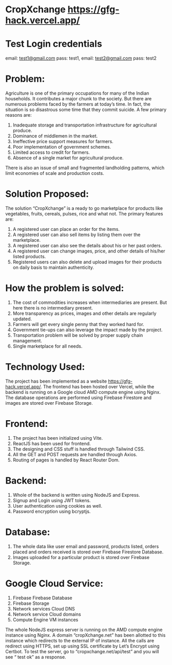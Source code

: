 # CropXchange https://gfg-hack.vercel.app/

# Test Login credentials

email: test1@gmail.com pass: test1,
email: test2@gmail.com pass: test2

# Problem:

Agriculture is one of the primary occupations for many of the Indian households. It contributes a major chunk to the society. But there are numerous problems faced by the farmers at today’s time. In fact, the situation is so disastrous some time that they commit suicide. A few primary reasons are:

1. Inadequate storage and transportation infrastructure for agricultural produce.
2. Dominance of middlemen in the market.
3. Ineffective price support measures for farmers.
4. Poor implementation of government schemes.
5. Limited access to credit for farmers.
6. Absence of a single market for agricultural produce.

There is also an issue of small and fragmented landholding patterns, which limit economies of scale and production costs.

# Solution Proposed:

The solution “CropXchange” is a ready to go marketplace for products like vegetables, fruits, cereals, pulses, rice and what not. The primary features are:

1. A registered user can place an order for the items.
2. A registered user can also sell items by listing them over the marketplace.
3. A registered user can also see the details about his or her past orders.
4. A registered user can change images, price, and other details of his/her listed products.
5. Registered users can also delete and upload images for their products on daily basis to maintain authenticity.

# How the problem is solved:

1. The cost of commodities increases when intermediaries are present. But here there is no intermediary present.
2. More transparency as prices, images and other details are regularly updated.
3. Farmers will get every single penny that they worked hard for.
4. Government tie-ups can also leverage the impact made by the project.
5. Transportation problem will be solved by proper supply chain management.
6. Single marketplace for all needs.

# Technology Used:

The project has been implemented as a website https://gfg-hack.vercel.app/. The frontend has been hosted over Vercel, while the backend is running on a Google cloud AMD compute engine using Nginx. The database operations are performed using Firebase Firestore and images are stored over Firebase Storage.

# Frontend:

1. The project has been initialized using Vite.
2. ReactJS has been used for frontend.
3. The designing and CSS stuff is handled through Tailwind CSS.
4. All the GET and POST requests are handled through Axios.
5. Routing of pages is handled by React Router Dom.

# Backend:

1. Whole of the backend is written using NodeJS and Express.
2. Signup and Login using JWT tokens.
3. User authentication using cookies as well.
4. Password encryption using bcryptjs.

# Database:

1. The whole data like user email and password, products listed, orders placed and orders received is stored over Firebase Firestore Database.
2. Images uploaded for a particular product is stored over Firebase Storage.

# Google Cloud Service:

1. Firebase Firebase Database
2. Firebase Storage
3. Network services Cloud DNS
4. Network service Cloud domains
5. Compute Engine VM instances

The whole NodeJS express server is running on the AMD compute engine instance using Nginx. A domain “cropXchange.net” has been allotted to this instance which redirects to the external IP of instance.
All the calls are redirect using HTTPS, set up using SSL certificate by Let’s Encrypt using Certbot.
To test the server, go to “cropxchange.net/api/test” and you will see “ test ok” as a response.
